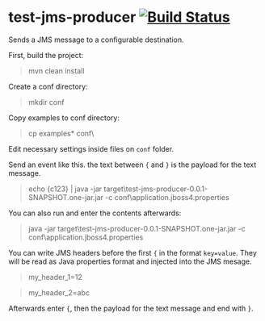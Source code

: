 test-jms-producer [![Build Status](https://snap-ci.com/imjorge/test-jms-producer/branch/master/build_image)](https://snap-ci.com/imjorge/test-jms-producer/branch/master)
=================

Sends a JMS message to a configurable destination.

First, build the project:
> mvn clean install

Create a conf directory:
> mkdir conf

Copy examples to conf directory:
> cp examples\* conf\

Edit necessary settings inside files on `conf` folder.

Send an event like this. the text between `{` and `}` is the payload for the text message.

> echo {c123} | java -jar target\test-jms-producer-0.0.1-SNAPSHOT.one-jar.jar -c conf\application.jboss4.properties

You can also run and enter the contents afterwards:

> java -jar target\test-jms-producer-0.0.1-SNAPSHOT.one-jar.jar -c conf\application.jboss4.properties

You can write JMS headers before the first `{` in the format `key=value`. They will be read as Java properties format and injected into the JMS mesage.

> my_header_1=12

> my_header_2=abc

Afterwards enter `{`, then the payload for the text message and end with `}`.
